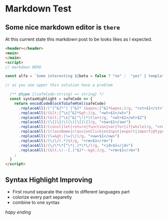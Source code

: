 # Markdown Test
## Some nice markdown editor is `there`
At this current state this markdown post to be looks likes as I expected.

```html
<header></header>
<main>
</main>
<script>
// markdown HERO

const alfa = `Some interesting ${beta = false ? "no" :  "yes" } template-str`

// as you see upper this solution have a problem

  /** @type {(safeCode:string) => string} */
  const syntaxHighlight = safeCode => {
    return encodCodeBlockToSafeHtml(safeCode)
      .replaceAll(/("[^&]*"|`[^&]*`|&apos;[^&]*&apos;)/g, "<st>$1</st>")
      .replaceAll(/(&lt;[^\s|^&]*&gt;)/g, "<wt>$1</wt>")
      .replaceAll(/(&lt;[^\s|^&|^\!]*)(\s+)/g, "<wt>$1</wt>$2")
      .replaceAll(/(\{|\}|\(|\)|\[|\])/g, "<sw>$1</sw>")
      .replaceAll(/(const|let|return|function|var|for|if|while)/g, "<rw>$1</rw>")
      .replaceAll(/(className|class|onClick|onInput|export|import|@type|@typedef|string|number|object)/g, "<ew>$1</ew>")
      .replaceAll(/(\=&gt;|\=|\|)/g, "<uw>$1</uw>")
      .replaceAll(/(\/\/(.*)$)/g, "<rm>$1</rm>")
      .replaceAll(/(\/\*\*[^\*|.]*\*\/)/g, "<jd>$1</jd>")
      .replaceAll(/(&lt;\!--[.|^&]*--&gt;)/g, "<rm>$1</rm>")
    ;
  }
</script>
```

## Syntax Highlight Improving
- First round separate the code to different languages part
- colorize every part separetly
- combine to one syntax


_hapy ending_

